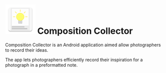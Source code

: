 # ![icon](app/src/main/res/mipmap-xhdpi/ic_launcher.png) Composition Collector
Composition Collector is an Android application aimed allow photographers to record their ideas.

The app lets photographers efficiently record their inspiration for a photograph in a preformatted note.
